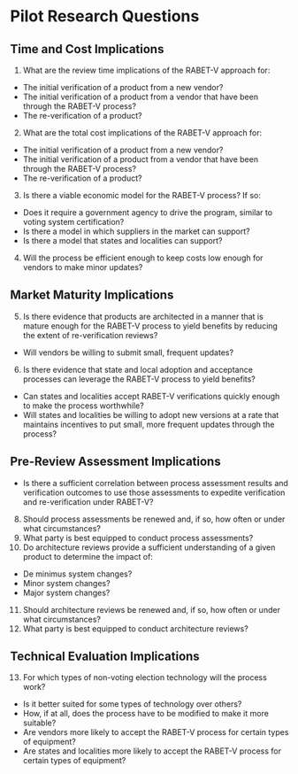 # Pilot Research Questions

## Time and Cost Implications
1)	What are the review time implications of the RABET-V approach for:
-	The initial verification of a product from a new vendor?
-	The initial verification of a product from a vendor that have been through the RABET-V process?
-	The re-verification of a product?
2)	What are the total cost implications of the RABET-V approach for:
-	The initial verification of a product from a new vendor?
-	The initial verification of a product from a vendor that have been through the RABET-V process?
-	The re-verification of a product?
3)	Is there a viable economic model for the RABET-V process? If so:
-	Does it require a government agency to drive the program, similar to voting system certification?
-	Is there a model in which suppliers in the market can support?
-	Is there a model that states and localities can support?
4)	Will the process be efficient enough to keep costs low enough for vendors to make minor updates?
## Market Maturity Implications
5)	Is there evidence that products are architected in a manner that is mature enough for the RABET-V process to yield benefits by reducing the extent of re-verification reviews?
-	Will vendors be willing to submit small, frequent updates?
6)	Is there evidence that state and local adoption and acceptance processes can leverage the RABET-V process to yield benefits?
-	Can states and localities accept RABET-V verifications quickly enough to make the process worthwhile?
-	Will states and localities be willing to adopt new versions at a rate that maintains incentives to put small, more frequent updates through the process?
## Pre-Review Assessment Implications
-	Is there a sufficient correlation between process assessment results and verification outcomes to use those assessments to expedite verification and re-verification under RABET-V?
8)	Should process assessments be renewed and, if so, how often or under what circumstances?
9)	What party is best equipped to conduct process assessments?
10)	Do architecture reviews provide a sufficient understanding of a given product to determine the impact of:
-	De minimus system changes?
-	Minor system changes?
-	Major system changes?
11)	Should architecture reviews be renewed and, if so, how often or under what circumstances?
12)	What party is best equipped to conduct architecture reviews?
## Technical Evaluation Implications
13)	For which types of non-voting election technology will the process work?
-	Is it better suited for some types of technology over others?
-	How, if at all, does the process have to be modified to make it more suitable?
-	Are vendors more likely to accept the RABET-V process for certain types of equipment?
-	Are states and localities more likely to accept the RABET-V process for certain types of equipment?
